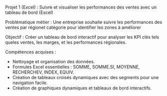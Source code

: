 Projet 1 (Excel) :
Suivre et visualiser les performances des ventes avec un tableau de bord (Excel)


Problématique métier :
Une entreprise souhaite suivre les performances des ventes par régionet catégorie pour identifier les zones à améliorer

Objectif :
Créer un tableau de bord interactif pour analyser les KPI clés tels queles ventes, les marges, et les performances régionales.


Compétences acquises : 
- Nettoyage et organisation des données.
- Formules Excel essentielles : SOMME, SOMME.SI, MOYENNE, RECHERCHEV, INDEX, EQUIV.
- Création de tableaux croisés dynamiques avec des segments pour une navigation facile.
- Création de graphiques dynamiques et tableaux de bord interactifs.
